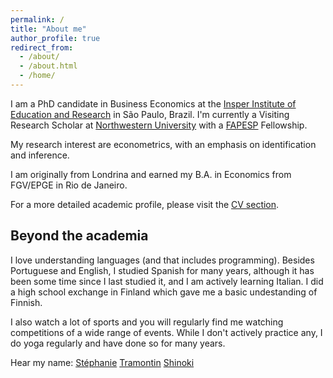 ```yaml
---
permalink: /
title: "About me"
author_profile: true
redirect_from: 
  - /about/
  - /about.html
  - /home/
---
```


I am a PhD candidate in Business Economics at the <a href="https://www.insper.edu.br/en/home">Insper Institute of Education and Research</a> in São Paulo, Brazil. I'm currently a Visiting Research Scholar at <a href="https://economics.northwestern.edu/"> Northwestern University</a> with a <a href="https://fapesp.br/en">FAPESP</a> Fellowship. 

My research interest are econometrics, with an emphasis on identification and inference.

I am originally from Londrina and earned my B.A. in Economics from FGV/EPGE in Rio de Janeiro. 

For a more detailed academic profile, please visit the <a href="https://steshinoki.github.io/cv/">CV section</a>.

Beyond the academia
-------------------
I love understanding languages (and that includes programming). Besides Portuguese and English, I studied Spanish for many years, although it has been some time since I last studied it, and I am actively learning Italian. I did a high school exchange in Finland which gave me a basic undestanding of Finnish.

I also watch a lot of sports and you will regularly find me watching competitions of a wide range of events. While I don't actively practice any, I do yoga regularly and have done so for many years.

Hear my name: <a href="https://hearmyname.net/say/fr/St%C3%A9phanie">Stéphanie</a> <a href="https://hearmyname.net/say/it/Tramontin">Tramontin</a> <a href="https://hearmyname.net/say/ja-jp/Shinoki">Shinoki</a>
